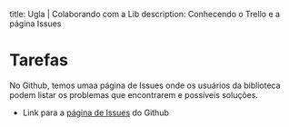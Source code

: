title: Ugla | Colaborando com a Lib
description: Conhecendo o Trello e a página Issues

# Tarefas
No Github, temos umaa página de Issues onde os usuários da biblioteca podem listar os problemas que encontrarem e possíveis soluções.

* Link para a [página de Issues](https://github.com/ciandt/ugla/issues) do Github